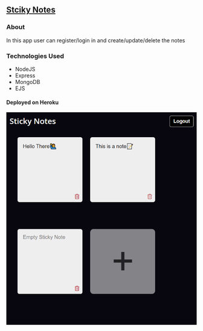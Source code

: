 ## [Stciky Notes](https://stickynotes-node-app.herokuapp.com)

### About
In this app user can register/login in and create/update/delete the notes

### Technologies Used
- NodeJS
- Express
- MongoDB
- EJS 
#### Deployed on Heroku

![App Screenshot](https://raw.githubusercontent.com/uday-kiran77/Sticky-notes/main/app%20screenshot.png)
